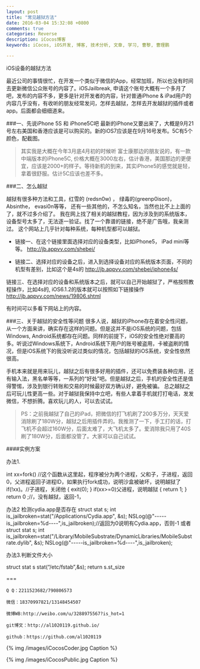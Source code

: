 ```yaml
---
layout: post
title: "常见越狱方法"
date: 2016-03-04 15:32:08 +0800
comments: true
categories: Reverse
description: iCocos博客
keywords: iCocos, iOS开发, 博客, 技术分析, 文章, 学习, 曹黎, 曹理鹏

---
```



iOS设备的越狱方法

最近公司的事情很忙，在开发一个类似于微信的App，经常加班，所以也没有时间去更新微信公众账号的内容了。iOSJailbreak, 申请这个账号大概有一个多月了吧，发布的内容不多，更多是针对开发者的内容，针对普通iPhone & iPad用户的内容几乎没有，有收听的朋友经常发问，怎样去越狱，怎样去开发越狱的插件或者app。后面都会细细道来。

###一、先说iPhone 5S 和 iPhone5C吧
最新的iPhone又要出来了，大概是9月21号左右美国和香港应该是可以购买的。新的iOS7应该是在9月16号发布。5C有5个颜色，配截图。

> 其实我是大概在今年3月底4月初的时候听 富士康那边的朋友说的，有一款中端版本的iPhone5C, 价格大概在3000左右，估计香港，美国那边的更便宜，应该是2000+的样子。等待新机的到来，其实iPhone5的感觉就是轻，拿着很舒服。估计5C应该也差不多。






<!--more-->




###二、怎么越狱

越狱有很多种方法和工具，红雪的 (redsn0w)  ， 绿毒的(greenp0ison)，Absinthe， evasi0n等等， 还有一些其他的，不怎么知名，当然也比不上上面的了，就不过多介绍了。
我在网上找了相关的越狱教程，因为涉及到的系统版本，设备型号太多了，无法逐一验证。找了一个靠谱的链接，绝不是广告哦，我亲测过。
这个网站上几乎针对每种系统，每种机型都可以越狱。

* 链接一、在这个链接里面选择对应的设备类型，比如iPhone5， iPad mini等等。
http://jb.appvv.com/shebei/

* 链接二、选择对应的设备之后，进入到选择设备对应的系统版本页面，不同的机型有差别，比如这个是4s的
http://jb.appvv.com/shebei/iphone4s/

链接三、在选择对应的设备和系统版本之后，就可以自己开始越狱了，严格按照教程操作，比如4s的, iOS6.1.2的版本就可以按照如下链接操作
http://jb.appvv.com/news/19806.shtml

有时间可以多看下网站上的内容。


###三、关于越狱的安全性等问题
很多人说，越狱的iPhone存在着安全性问题，从一个方面来讲，确实存在这样的问题。但是这并不是iOS系统的问题，包括Windows, Android系统都存在问题。同样的前提下，iOS的安全性绝对要高的多。听说过Windows系统下，Android系统下用户的账号被盗用，卡被盗刷的情况，但是iOS系统下的我没听说过类似的情况，包括越狱的iOS系统，安全性依然很高。

手机本来就是用来玩儿，越狱之后有很多好用的插件，还可以免费装各种应用，还有输入法，黑名单等等，一系列的“好处”吧。但是越狱之后，手机的安全性还是值得警惕，涉及到银行转账和交易的时候最好双方确认好，避免被骗。
总之越狱之后可玩儿性更高一些。对于越狱我保持中立吧，有些人拿着手机就打打电话，发发微信，不想折腾。喜欢玩儿的人，可以去试试。

> PS：之前我越狱了自己的iPad，把微信的打飞机刷了200多万分，天天爱消除刷了180W分，越狱之后用插件弄的。我推测了一下，手工打的话，打飞机不会超过160W分，后面太难了，大飞机太多了。爱消除我只用了40S刷了180W分，后面都没管了。大家可以自己试试。

####实例方案

办法1.

int xx=fork() //这个函数从这里起，程序被分为两个进程，父和子，子进程，返回0，父进程返回子进程ID，如果执行fork成功，说明沙盒被破坏，说明越狱了
if(!xx)。//子进程，关闭他
{
     exit(0);
}
if(xx>=0)父进程，说明越狱
{
return 1;
}
return 0 ;//，没有越狱，返回-1，

办法2
检测cydia.app是否存在
    struct stat s;
    int is_jailbroken=stat("/Applications/Cydia.app", &s);
    NSLog(@"-----is_jailbroken=%d----",is_jailbroken);//返回为0说明有Cydia.app，否则-1
或者
   struct stat s;
    int is_jailbroken=stat("/Library/MobileSubstrate/DynamicLibraries/MobileSubstrate.dylib", &s);
    NSLog(@"-----is_jailbroken=%d----",is_jailbroken);


办法3.判断文件大小


struct stat s
stat(“/etc/fstab”,&s);
return s.st_size 


===

    Q Q：2211523682/790806573

    微信：18370997821/13148454507
    
    微博WB:http://weibo.com/u/3288975567?is_hot=1
    
	git博文：http://al1020119.github.io/
	
	github：https://github.com/al1020119


{% img /images/iCocosCoder.jpg Caption %}  

{% img /images/iCocosPublic.jpg Caption %}  